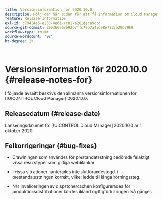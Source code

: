 ```yaml
---
title: Versionsinformation för 2020.10.0
description: Följ den här sidan för att få information om Cloud Manager 2020.10.0.
feature: Release Information
exl-id: c79454e5-e256-4e61-ac02-a201deca9dcd
source-git-commit: 200366e5db92b7ffc79b7a47ce8e7825b29b7969
workflow-type: tm+mt
source-wordcount: '92'
ht-degree: 2%

---
```


# Versionsinformation för 2020.10.0 {#release-notes-for}

I följande avsnitt beskrivs den allmänna versionsinformationen för [!UICONTROL Cloud Manager] 2020.10.0.

## Releasedatum {#release-date}

Lanseringsdatumet för [!UICONTROL Cloud Manager] 2020.10.0 är 1 oktober 2020.

## Felkorrigeringar {#bug-fixes}

* Crawlningen som användes för prestandatestning bedömde felaktigt vissa resurstyper som giltiga webblänkar.

* I vissa situationer hanterades inte slutförandesteget i prestandatestningen korrekt, vilket ledde till långa körningssteg.

* När invalideringen av dispatchercachen konfigurerades för produktionsdistributioner kördes ibland ogiltigförklaringen två gånger.
